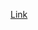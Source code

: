 [Link](https://medium.com/@just.do.python/how-to-use-tsa-for-logical-investments-part-1-1-sector-analysis-596999a979bc)

